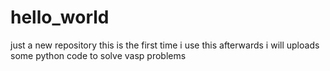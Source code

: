 # hello_world
just a new repository
this is the first time i use this
afterwards i will uploads some python code to solve vasp problems
